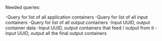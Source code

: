 Needed queries:

-Query for list of all application containers
-Query for list of all input containers
-Query for list of all output containers 
-Input UUID, output container data
-Input UUID, output containers that feed / output from it
-Input UUID, output all the final output containers

